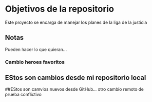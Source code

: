 # Objetivos de la repositorio

Este proyecto se encarga de manejar los planes de la liga de la justicia


## Notas
Pueden hacer lo que quieran...

### Cambio heroes favoritos

## EStos son cambios desde mi repositorio local
##EStos son camvios nuevos desde GitHub... otro cambio remoto de prueba conflictivo
